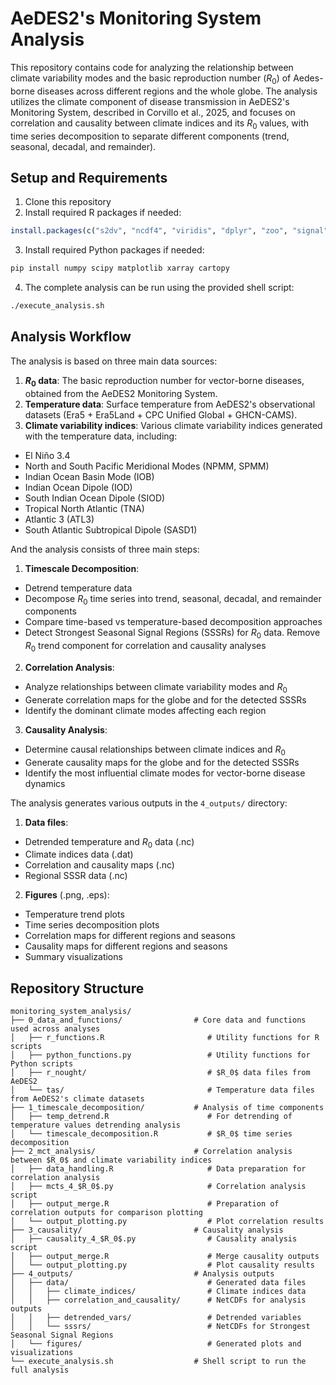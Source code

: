 # AeDES2's Monitoring System Analysis

This repository contains code for analyzing the relationship between climate variability modes and the basic reproduction number ($R_0$) of Aedes-borne diseases across different regions and the whole globe. The analysis utilizes the climate component of disease transmission in AeDES2's Monitoring System, described in Corvillo et al., 2025, and focuses on correlation and causality between climate indices and its $R_0$ values, with time series decomposition to separate different components (trend, seasonal, decadal, and remainder).

## Setup and Requirements

1. Clone this repository
2. Install required R packages if needed:
  ```R
  install.packages(c("s2dv", "ncdf4", "viridis", "dplyr", "zoo", "signal", "ggplot2", "cowplot", "tidyr", "purrr", "reshape2"))
  ```
3. Install required Python packages if needed:
  ```bash
  pip install numpy scipy matplotlib xarray cartopy
  ```
4. The complete analysis can be run using the provided shell script:

```bash
./execute_analysis.sh
```
## Analysis Workflow

The analysis is based on three main data sources:
1. **$R_0$ data**: The basic reproduction number for vector-borne diseases, obtained from the AeDES2 Monitoring System.
2. **Temperature data**: Surface temperature from AeDES2's observational datasets (Era5 + Era5Land + CPC Unified Global + GHCN-CAMS).
3. **Climate variability indices**: Various climate variability indices generated with the temperature data, including:
  - El Niño 3.4
  - North and South Pacific Meridional Modes (NPMM, SPMM)
  - Indian Ocean Basin Mode (IOB)
  - Indian Ocean Dipole (IOD)
  - South Indian Ocean Dipole (SIOD)
  - Tropical North Atlantic (TNA)
  - Atlantic 3 (ATL3)
  - South Atlantic Subtropical Dipole (SASD1)

And the analysis consists of three main steps:

1. **Timescale Decomposition**: 
  - Detrend temperature data
  - Decompose $R_0$ time series into trend, seasonal, decadal, and remainder components
  - Compare time-based vs temperature-based decomposition approaches
  - Detect Strongest Seasonal Signal Regions (SSSRs) for $R_0$ data. Remove $R_0$ trend component for correlation and causality analyses

2. **Correlation Analysis**:
  - Analyze relationships between climate variability modes and $R_0$
  - Generate correlation maps for the globe and for the detected SSSRs
  - Identify the dominant climate modes affecting each region

3. **Causality Analysis**:
  - Determine causal relationships between climate indices and $R_0$
  - Generate causality maps for the globe and for the detected SSSRs
  - Identify the most influential climate modes for vector-borne disease dynamics

The analysis generates various outputs in the `4_outputs/` directory:

1. **Data files**:
  - Detrended temperature and $R_0$ data (.nc)
  - Climate indices data (.dat)
  - Correlation and causality maps (.nc)
  - Regional SSSR data (.nc)

2. **Figures** (.png, .eps):
  - Temperature trend plots
  - Time series decomposition plots
  - Correlation maps for different regions and seasons
  - Causality maps for different regions and seasons
  - Summary visualizations

## Repository Structure

```
monitoring_system_analysis/
├── 0_data_and_functions/                # Core data and functions used across analyses
│   ├── r_functions.R                       # Utility functions for R scripts
│   ├── python_functions.py                 # Utility functions for Python scripts
│   ├── r_nought/                           # $R_0$ data files from AeDES2
│   └── tas/                                # Temperature data files from AeDES2's climate datasets
├── 1_timescale_decomposition/           # Analysis of time components
│   ├── temp_detrend.R                      # For detrending of temperature values detrending analysis
│   └── timescale_decomposition.R           # $R_0$ time series decomposition
├── 2_mct_analysis/                      # Correlation analysis between $R_0$ and climate variability indices
│   ├── data_handling.R                     # Data preparation for correlation analysis
│   ├── mcts_4_$R_0$.py                     # Correlation analysis script
│   ├── output_merge.R                      # Preparation of correlation outputs for comparison plotting
│   └── output_plotting.py                  # Plot correlation results
├── 3_causality/                         # Causality analysis
│   ├── causality_4_$R_0$.py                # Causality analysis script
│   ├── output_merge.R                      # Merge causality outputs
│   └── output_plotting.py                  # Plot causality results
├── 4_outputs/                           # Analysis outputs
│   ├── data/                               # Generated data files
│   │   ├── climate_indices/                # Climate indices data
│   │   ├── correlation_and_causality/      # NetCDFs for analysis outputs
│   │   ├── detrended_vars/                 # Detrended variables
│   │   └── sssrs/                          # NetCDFs for Strongest Seasonal Signal Regions
│   └── figures/                            # Generated plots and visualizations
└── execute_analysis.sh                  # Shell script to run the full analysis
```
